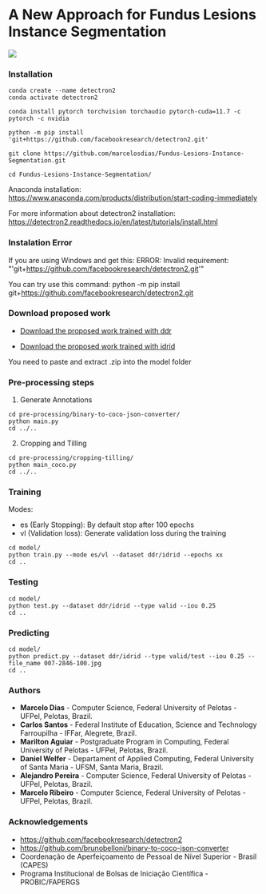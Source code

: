 # A New Approach for Fundus Lesions Instance Segmentation

![](https://github.com/marcelosdias/Fundus-Lesions-Instance-Segmentation/blob/main/images/exmple-image.gif)


### Installation
```
conda create --name detectron2
conda activate detectron2

conda install pytorch torchvision torchaudio pytorch-cuda=11.7 -c pytorch -c nvidia

python -m pip install 'git+https://github.com/facebookresearch/detectron2.git'

git clone https://github.com/marcelosdias/Fundus-Lesions-Instance-Segmentation.git

cd Fundus-Lesions-Instance-Segmentation/
```

Anaconda installation:
https://www.anaconda.com/products/distribution/start-coding-immediately

For more information about detectron2 installation: 
https://detectron2.readthedocs.io/en/latest/tutorials/install.html

### Instalation Error

If you are using Windows and get this: ERROR: Invalid requirement: "'git+https://github.com/facebookresearch/detectron2.git'"

You can try use this command: python -m pip install git+https://github.com/facebookresearch/detectron2.git

### Download proposed work

- [Download the proposed work trained with ddr](https://github.com/marcelosdias/Fundus-Lesions-Instance-Segmentation/releases/download/proposed-work-ddr/ddr.zip)

- [Download the proposed work trained with idrid](https://github.com/marcelosdias/Fundus-Lesions-Instance-Segmentation/releases/download/proposed-work-idrid/idrid.zip)

You need to paste and extract .zip into the model folder

### Pre-processing steps
1. Generate Annotations
```
cd pre-processing/binary-to-coco-json-converter/
python main.py
cd ../..
```
2. Cropping and Tilling
```
cd pre-processing/cropping-tilling/
python main_coco.py
cd ../..
```
### Training
Modes:
* es (Early Stopping): By default stop after 100 epochs
* vl (Validation loss): Generate validation loss during the training
```
cd model/
python train.py --mode es/vl --dataset ddr/idrid --epochs xx
cd ..
```
### Testing
```
cd model/
python test.py --dataset ddr/idrid --type valid --iou 0.25
cd ..
```
### Predicting
```
cd model/
python predict.py --dataset ddr/idrid --type valid/test --iou 0.25 --file_name 007-2846-100.jpg
cd ..
```

### Authors
* **Marcelo Dias** - Computer Science, Federal University of Pelotas - UFPel, Pelotas, Brazil.
* **Carlos Santos** - Federal Institute of Education, Science and Technology Farroupilha - IFFar, Alegrete, Brazil.
* **Marilton Aguiar** - Postgraduate Program in Computing, Federal University of Pelotas - UFPel, Pelotas, Brazil.
* **Daniel Welfer** - Departament of Applied Computing, Federal University of Santa Maria - UFSM, Santa Maria, Brazil.
* **Alejandro Pereira** - Computer Science, Federal University of Pelotas - UFPel, Pelotas, Brazil.
* **Marcelo Ribeiro** - Computer Science, Federal University of Pelotas - UFPel, Pelotas, Brazil.

### Acknowledgements
* https://github.com/facebookresearch/detectron2
* https://github.com/brunobelloni/binary-to-coco-json-converter
* Coordenação de Aperfeiçoamento de Pessoal de Nível Superior - Brasil (CAPES)
* Programa Institucional de Bolsas de Iniciação Científica - PROBIC/FAPERGS
